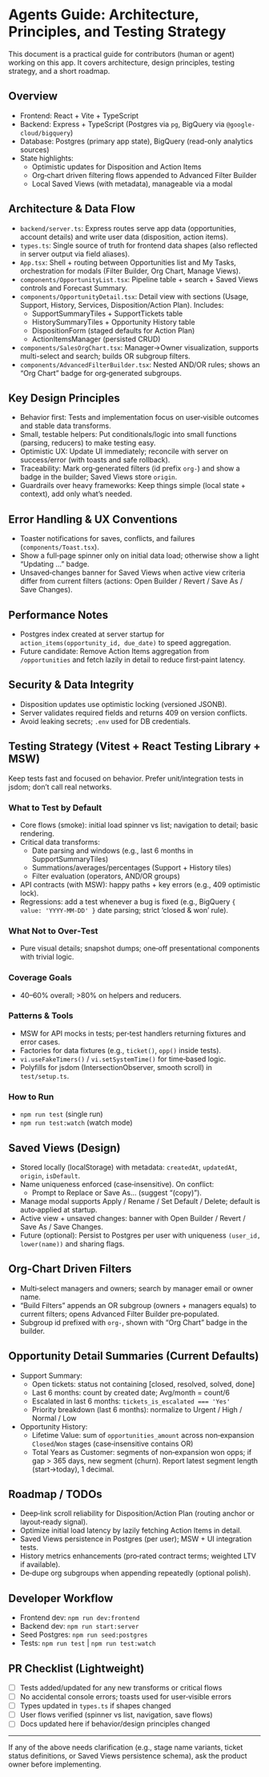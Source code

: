 # Agents Guide: Architecture, Principles, and Testing Strategy

This document is a practical guide for contributors (human or agent) working on this app. It covers architecture, design principles, testing strategy, and a short roadmap.

## Overview
- Frontend: React + Vite + TypeScript
- Backend: Express + TypeScript (Postgres via `pg`, BigQuery via `@google-cloud/bigquery`)
- Database: Postgres (primary app state), BigQuery (read-only analytics sources)
- State highlights:
  - Optimistic updates for Disposition and Action Items
  - Org‑chart driven filtering flows appended to Advanced Filter Builder
  - Local Saved Views (with metadata), manageable via a modal

## Architecture & Data Flow
- `backend/server.ts`: Express routes serve app data (opportunities, account details) and write user data (disposition, action items).
- `types.ts`: Single source of truth for frontend data shapes (also reflected in server output via field aliases).
- `App.tsx`: Shell + routing between Opportunities list and My Tasks, orchestration for modals (Filter Builder, Org Chart, Manage Views).
- `components/OpportunityList.tsx`: Pipeline table + search + Saved Views controls and Forecast Summary.
- `components/OpportunityDetail.tsx`: Detail view with sections (Usage, Support, History, Services, Disposition/Action Plan). Includes:
  - SupportSummaryTiles + SupportTickets table
  - HistorySummaryTiles + Opportunity History table
  - DispositionForm (staged defaults for Action Plan)
  - ActionItemsManager (persisted CRUD)
- `components/SalesOrgChart.tsx`: Manager→Owner visualization, supports multi-select and search; builds OR subgroup filters.
- `components/AdvancedFilterBuilder.tsx`: Nested AND/OR rules; shows an “Org Chart” badge for org‑generated subgroups.

## Key Design Principles
- Behavior first: Tests and implementation focus on user‑visible outcomes and stable data transforms.
- Small, testable helpers: Put conditionals/logic into small functions (parsing, reducers) to make testing easy.
- Optimistic UX: Update UI immediately; reconcile with server on success/error (with toasts and safe rollback).
- Traceability: Mark org‑generated filters (id prefix `org-`) and show a badge in the builder; Saved Views store `origin`.
- Guardrails over heavy frameworks: Keep things simple (local state + context), add only what’s needed.

## Error Handling & UX Conventions
- Toaster notifications for saves, conflicts, and failures (`components/Toast.tsx`).
- Show a full‑page spinner only on initial data load; otherwise show a light “Updating …” badge.
- Unsaved‑changes banner for Saved Views when active view criteria differ from current filters (actions: Open Builder / Revert / Save As / Save Changes).

## Performance Notes
- Postgres index created at server startup for `action_items(opportunity_id, due_date)` to speed aggregation.
- Future candidate: Remove Action Items aggregation from `/opportunities` and fetch lazily in detail to reduce first‑paint latency.

## Security & Data Integrity
- Disposition updates use optimistic locking (versioned JSONB).
- Server validates required fields and returns 409 on version conflicts.
- Avoid leaking secrets; `.env` used for DB credentials.

## Testing Strategy (Vitest + React Testing Library + MSW)
Keep tests fast and focused on behavior. Prefer unit/integration tests in jsdom; don’t call real networks.

### What to Test by Default
- Core flows (smoke): initial load spinner vs list; navigation to detail; basic rendering.
- Critical data transforms:
  - Date parsing and windows (e.g., last 6 months in SupportSummaryTiles)
  - Summations/averages/percentages (Support + History tiles)
  - Filter evaluation (operators, AND/OR groups)
- API contracts (with MSW): happy paths + key errors (e.g., 409 optimistic lock).
- Regressions: add a test whenever a bug is fixed (e.g., BigQuery `{ value: 'YYYY-MM-DD' }` date parsing; strict ‘closed & won’ rule).

### What Not to Over‑Test
- Pure visual details; snapshot dumps; one‑off presentational components with trivial logic.

### Coverage Goals
- 40–60% overall; >80% on helpers and reducers.

### Patterns & Tools
- MSW for API mocks in tests; per‑test handlers returning fixtures and error cases.
- Factories for data fixtures (e.g., `ticket()`, `opp()` inside tests).
- `vi.useFakeTimers()` / `vi.setSystemTime()` for time‑based logic.
- Polyfills for jsdom (IntersectionObserver, smooth scroll) in `test/setup.ts`.

### How to Run
- `npm run test` (single run)
- `npm run test:watch` (watch mode)

## Saved Views (Design)
- Stored locally (localStorage) with metadata: `createdAt`, `updatedAt`, `origin`, `isDefault`.
- Name uniqueness enforced (case‑insensitive). On conflict:
  - Prompt to Replace or Save As… (suggest “(copy)”).
- Manage modal supports Apply / Rename / Set Default / Delete; default is auto‑applied at startup.
- Active view + unsaved changes: banner with Open Builder / Revert / Save As / Save Changes.
- Future (optional): Persist to Postgres per user with uniqueness `(user_id, lower(name))` and sharing flags.

## Org‑Chart Driven Filters
- Multi‑select managers and owners; search by manager email or owner name.
- “Build Filters” appends an OR subgroup (owners + managers equals) to current filters; opens Advanced Filter Builder pre‑populated.
- Subgroup id prefixed with `org-`, shown with “Org Chart” badge in the builder.

## Opportunity Detail Summaries (Current Defaults)
- Support Summary:
  - Open tickets: status not containing [closed, resolved, solved, done]
  - Last 6 months: count by created date; Avg/month = count/6
  - Escalated in last 6 months: `tickets_is_escalated === 'Yes'`
  - Priority breakdown (last 6 months): normalize to Urgent / High / Normal / Low
- Opportunity History:
  - Lifetime Value: sum of `opportunities_amount` across non‑expansion `Closed`/`Won` stages (case‑insensitive contains OR)
  - Total Years as Customer: segments of non‑expansion won opps; if gap > 365 days, new segment (churn). Report latest segment length (start→today), 1 decimal.

## Roadmap / TODOs
- Deep‑link scroll reliability for Disposition/Action Plan (routing anchor or layout‑ready signal).
- Optimize initial load latency by lazily fetching Action Items in detail.
- Saved Views persistence in Postgres (per user); MSW + UI integration tests.
- History metrics enhancements (pro‑rated contract terms; weighted LTV if available).
- De‑dupe org subgroups when appending repeatedly (optional polish).

## Developer Workflow
- Frontend dev: `npm run dev:frontend`
- Backend dev: `npm run start:server`
- Seed Postgres: `npm run seed:postgres`
- Tests: `npm run test` | `npm run test:watch`

## PR Checklist (Lightweight)
- [ ] Tests added/updated for any new transforms or critical flows
- [ ] No accidental console errors; toasts used for user‑visible errors
- [ ] Types updated in `types.ts` if shapes changed
- [ ] User flows verified (spinner vs list, navigation, save flows)
- [ ] Docs updated here if behavior/design principles changed

---

If any of the above needs clarification (e.g., stage name variants, ticket status definitions, or Saved Views persistence schema), ask the product owner before implementing.

